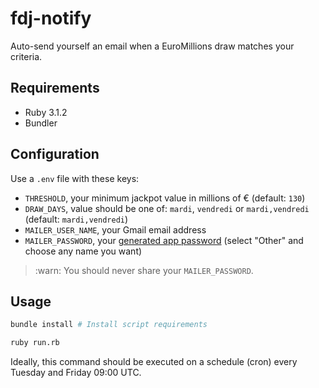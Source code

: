 # fdj-notify

Auto-send yourself an email when a EuroMillions draw matches your criteria.

## Requirements

- Ruby 3.1.2
- Bundler

## Configuration

Use a `.env` file with these keys:
- `THRESHOLD`, your minimum jackpot value in millions of € (default: `130`)
- `DRAW_DAYS`, value should be one of: `mardi`, `vendredi` or `mardi,vendredi` (default: `mardi,vendredi`)
- `MAILER_USER_NAME`, your Gmail email address
- `MAILER_PASSWORD`, your [generated app password](https://myaccount.google.com/apppasswords) (select "Other" and choose any name you want)

> :warn: You should never share your `MAILER_PASSWORD`.

## Usage

``` sh
bundle install # Install script requirements
```

``` sh
ruby run.rb
```

Ideally, this command should be executed on a schedule (cron) every Tuesday and Friday 09:00 UTC.
